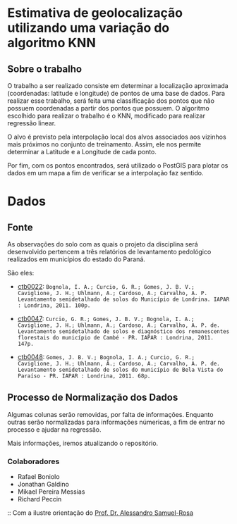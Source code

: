 # Estimativa de geolocalização utilizando uma variação do algoritmo KNN

## Sobre o trabalho

O trabalho a ser realizado consiste em determinar a localização aproximada (coordenadas: latitude e longitude) de pontos de uma base de dados. Para realizar esse trabalho, será feita uma classificação dos pontos que não possuem coordenadas a partir dos pontos que possuem. O algoritmo escolhido para realizar o trabalho é o KNN, modificado para realizar regressão linear.

O alvo é previsto pela interpolação local dos alvos associados aos vizinhos mais próximos no conjunto de treinamento. Assim, ele nos permite determinar a Latitude e a Longitude de cada ponto.

Por fim, com os pontos encontrados, será utilizado o PostGIS para plotar os dados em um mapa a fim de verificar se a interpolação faz sentido.

# Dados

## Fonte

As observações do solo com as quais o projeto da disciplina será desenvolvido pertencem a três relatórios de levantamento pedológico realizados em municípios do estado do Paraná. 

São eles:

- [ctb0022](http://coral.ufsm.br/febr/catalog/ctb0022.html): `Bognola, I. A.; Curcio, G. R.; Gomes, J. B. V.; Caviglione, J. H.; Uhlmann, A.; Cardoso, A.; Carvalho, A. P. Levantamento semidetalhado de solos do Município de Londrina. IAPAR : Londrina, 2011. 100p. `

- [ctb0047](https://docs.google.com/spreadsheets/d/1HlFLNRDzRqD42lJ1GF3Pv00xHBMJ2w9Yj4Z2U1OR5_Q/edit?usp=sharing): `Curcio, G. R.; Gomes, J. B. V.; Bognola, I. A.; Caviglione, J. H.; Uhlmann, A.; Cardoso, A.; Carvalho, A. P. de. Levantamento semidetalhado de solos e diagnóstico dos remanescentes florestais do município de Cambé - PR. IAPAR : Londrina, 2011. 147p.`

- [ctb0048](https://docs.google.com/spreadsheets/d/1LMa_n5E2xGnZqKFuhf_8hAG83sdoNm30PgeTVfs25FM/edit?usp=sharing): `Gomes, J. B. V.; Bognola, I. A.; Curcio, G. R.; Caviglione, J. H.; Uhlmann, A.; Cardoso, A.; Carvalho, A. P. de. Levantamento semidetalhado de solos do município de Bela Vista do Paraíso - PR. IAPAR : Londrina, 2011. 68p.`


## Processo de Normalização dos Dados

Algumas colunas serão removidas, por falta de informações. Enquanto outras serão normalizadas para informações númericas, a fim de entrar no processo e ajudar na regressão.

Mais informações, iremos atualizando o repositório.




### Colaboradores

- Rafael Boniolo
- Jonathan Galdino
- Mikael Pereira Messias
- Richard Peccin

:: Com a ilustre orientação do [Prof. Dr. Alessandro Samuel-Rosa](http://lattes.cnpq.br/1609751519717461)

